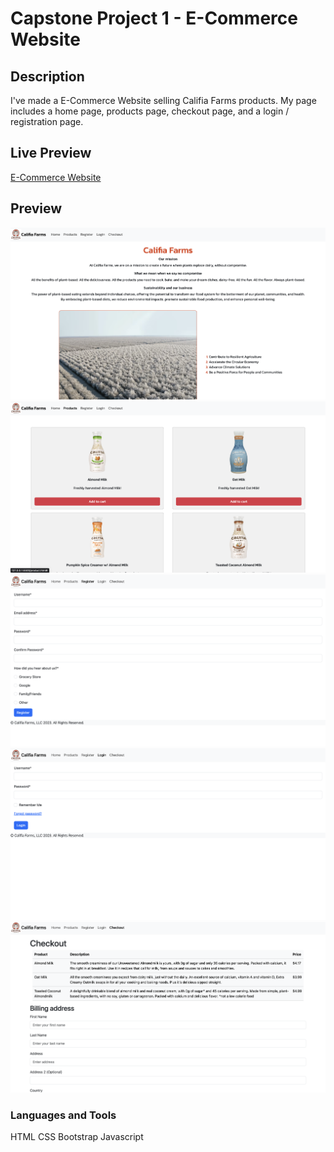 # Capstone Project 1 - E-Commerce Website

## Description
I've made a E-Commerce Website selling Califia Farms products. My page includes a home page, products page, checkout page, and a login / registration page. 

## Live Preview

[E-Commerce Website]() 

## Preview

![Alt text](./images/homepage.png)
![Alt text](./images/products.png)
![Alt text](./images/registration.png)
![Alt text](./images/login.png)
![Alt text](./images/checkout.png)

### Languages and Tools
HTML
CSS
Bootstrap
Javascript